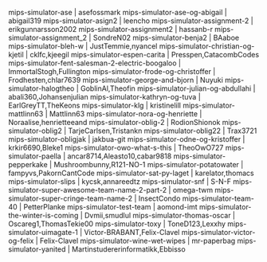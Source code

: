 mips-simulator-ase                                | asefossmark
mips-simulator-ase-og-abigail                     | abigail319
mips-simulator-asign2                             | leencho
mips-simulator-assignment-2                       | erikgunnarsson2002
mips-simulator-assignment2                        | hassanb-r
mips-simulator-assignment_2                       | SondreN02
mips-simulator-benja2                             | BAaboe
mips-simulator-bleh-w                             | JustTemmie,nyancel
mips-simulator-christian-og-kjetil                | cklfc,kjeegil
mips-simulator-espen-carita                       | Presspen,CatacombCodes
mips-simulator-fent-salesman-2-electric-boogaloo  | ImmortalStogh,Fullington
mips-simulator-frode-og-christoffer               | Frodhesten,chlar7639
mips-simulator-george-and-bjorn                   | Nuyuki
mips-simulator-halogtheo                          | GoblinAl,Theofin
mips-simulator-julian-og-abdullahi                | abali360,Johansenjulian
mips-simulator-kathryn-og-tuva                    | EarlGreyTT,TheKeons
mips-simulator-klg                                | kristinelill
mips-simulator-mattlinn63                         | Mattlinn63
mips-simulator-nora-og-henriette                  | Noraalise,henrietteeand
mips-simulator-oblig-2                            | RodionShionok
mips-simulator-oblig2                             | TarjeCarlsen,Tristankn
mips-simulator-oblig22                            | Trax3721
mips-simulator-obligjak                           | jakbua-git
mips-simulator-odne-og-kristoffer                 | krkir6690,Bleke1
mips-simulator-owo-what-s-this                    | TheoOwO727
mips-simulator-paella                             | ancar8714,Aleasto10,cabar9818
mips-simulator-pepperkake                         | Mushroombunny,R121-NO-1
mips-simulator-potatowater                        | fampyvs,PakornCantCode
mips-simulator-sat-py-laget                       | karelator,thomacs
mips-simulator-slips                              | kycsk,annareedtz
mips-simulator-snf                                | S-N-F
mips-simulator-super-awesome-team-name-2-part-2   | omega-twm
mips-simulator-super-cringe-team-name-2           | InsectCondo
mips-simulator-team-40                            | PetterPlanke
mips-simulator-test-team                          | aomond-imt
mips-simulator-the-winter-is-coming               | Dvmii,smudlul
mips-simulator-thomas-oscar                       | Oscareg1,ThomasTekie00
mips-simulator-toxy                               | ToneD123,Lexxhy
mips-simulator-uimagate-1                         | Victor-BRABANT,Felix-Clavel
mips-simulator-victor-og-felix                    | Felix-Clavel
mips-simulator-wine-wet-wipes                     | mr-paperbag
mips-simulator-yanited                            | Martinstudererinformatikk,Ebbisso
